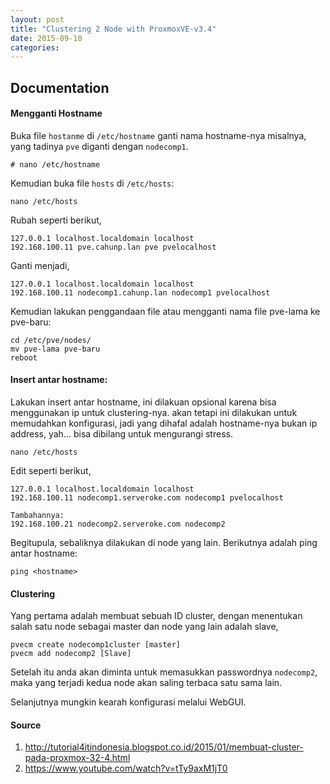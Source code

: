 ```yaml
---
layout: post
title: "Clustering 2 Node with ProxmoxVE-v3.4"
date: 2015-09-10
categories:
---
```


## Documentation
#### Mengganti Hostname

Buka file `hostanme` di `/etc/hostname` ganti nama hostname-nya misalnya, yang tadinya `pve` diganti dengan `nodecomp1`.

```
# nano /etc/hostname
```

Kemudian buka file `hosts` di `/etc/hosts`:

```
nano /etc/hosts
```

Rubah seperti berikut,

```
127.0.0.1 localhost.localdomain localhost
192.168.100.11 pve.cahunp.lan pve pvelocalhost
```

Ganti menjadi,

```
127.0.0.1 localhost.localdomain localhost
192.168.100.11 nodecomp1.cahunp.lan nodecomp1 pvelocalhost
```

Kemudian lakukan penggandaan file atau mengganti nama file pve-lama ke pve-baru:

```
cd /etc/pve/nodes/
mv pve-lama pve-baru
reboot
```

#### Insert antar hostname:
Lakukan insert antar hostname, ini dilakuan opsional karena bisa menggunakan ip untuk clustering-nya. akan tetapi ini dilakukan untuk memudahkan konfigurasi, jadi yang dihafal adalah hostname-nya bukan ip address, yah... bisa dibilang untuk mengurangi stress.

```
nano /etc/hosts
```

Edit seperti berikut,

```
127.0.0.1 localhost.localdomain localhost
192.168.100.11 nodecomp1.serveroke.com nodecomp1 pvelocalhost

Tambahannya:
192.168.100.21 nodecomp2.serveroke.com nodecomp2
```

Begitupula, sebaliknya dilakukan di node yang lain.
Berikutnya adalah ping antar hostname:

```
ping <hostname>
```

#### Clustering
Yang pertama adalah membuat sebuah ID cluster, dengan menentukan salah satu node sebagai master dan node yang lain adalah slave,

```
pvecm create nodecomp1cluster [master]
pvecm add nodecomp2 [Slave]
```

Setelah itu anda akan diminta untuk memasukkan passwordnya `nodecomp2`, maka yang terjadi kedua node akan saling terbaca satu sama lain.

Selanjutnya mungkin kearah konfigurasi melalui WebGUI.

#### Source
1. http://tutorial4itindonesia.blogspot.co.id/2015/01/membuat-cluster-pada-proxmox-32-4.html
2. https://www.youtube.com/watch?v=tTy9axM1jT0
